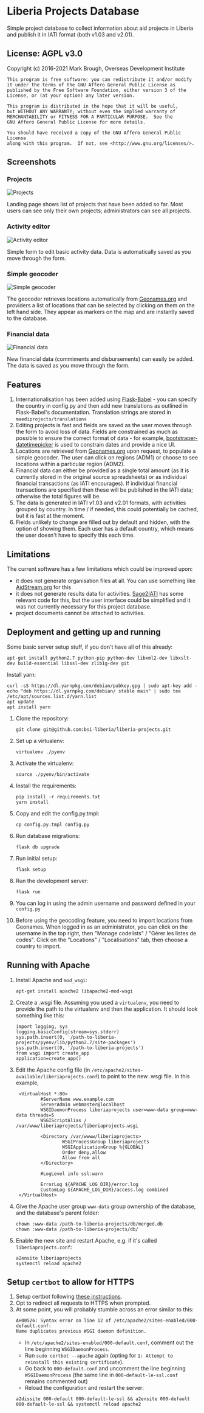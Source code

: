 # Liberia Projects Database

Simple project database to collect information about aid projects in Liberia and publish it in IATI format (both v1.03 and v2.01).

## License: AGPL v3.0

Copyright (c) 2016-2021 Mark Brough, Overseas Development Institute

    This program is free software: you can redistribute it and/or modify
    it under the terms of the GNU Affero General Public License as
    published by the Free Software Foundation, either version 3 of the
    License, or (at your option) any later version.

    This program is distributed in the hope that it will be useful,
    but WITHOUT ANY WARRANTY; without even the implied warranty of
    MERCHANTABILITY or FITNESS FOR A PARTICULAR PURPOSE.  See the
    GNU Affero General Public License for more details.

    You should have received a copy of the GNU Affero General Public License
    along with this program.  If not, see <http://www.gnu.org/licenses/>.

## Screenshots

### Projects
![Projects](/img/projects.png "Projects")

Landing page shows list of projects that have been added so far. Most users can see only their own projects; administrators can see all projects.

### Activity editor
![Activity editor](/img/basic-data.png "Activity editor")

Simple form to edit basic activity data. Data is automatically saved as you move through the form.

### Simple geocoder
![Simple geocoder](/img/geocoder.png "Simple geocoder")

The geocoder retrieves locations automatically from [Geonames.org](http://geonames.org) and providers a list of locations that can be selected by clicking on them on the left hand side. They appear as markers on the map and are instantly saved to the database.

### Financial data
![Financial data](/img/financial-data.png "Financial data")

New financial data (commiments and disbursements) can easily be added. The data is saved as you move through the form.

## Features

1. Internationalisation has been added using [Flask-Babel](https://pythonhosted.org/Flask-Babel/) - you can specify the country in config.py and then add new translations as outlined in Flask-Babel's documentation. Translation strings are stored in `maediprojects/translations`
2. Editing projects is fast and fields are saved as the user moves through the form to avoid loss of data. Fields are constrained as much as possible to ensure the correct format of data - for example, [bootstraper-datetimepicker](https://github.com/smalot/bootstrap-datetimepicker) is used to constrain dates and provide a nice UI.
3. Locations are retrieved from [Geonames.org](http://download.geonames.org/export/dump/) upon request, to populate a simple geocoder. The user can click on regions (ADM1) or choose to see locations within a particular region (ADM2).
4. Financial data can either be provided as a single total amount (as it is currently stored in the original source spreadsheets) or as individual financial transactions (as IATI encourages). If individual financial transactions are specified then these will be published in the IATI data; otherwise the total figures will be.
5. The data is generated in IATI v1.03 and v2.01 formats, with activities grouped by country. In time / if needed, this could potentially be cached, but it is fast at the moment.
6. Fields unlikely to change are filled out by default and hidden, with the option of showing them. Each user has a default country, which means the user doesn't have to specify this each time.

## Limitations

The current software has a few limitations which could be improved upon:

* it does not generate organisation files at all. You can use something like [AidStream.org](http://aidstream.org/) for this
* it does not generate results data for activities.  [Sage2IATI](https://github.com/markbrough/sage-iati) has some relevant code for this, but the user interface could be simplified and it was not currently necessary for this project database.
* project documents cannot be attached to activities.

## Deployment and getting up and running

Some basic server setup stuff, if you don't have all of this already:

```
apt-get install python2.7 python-pip python-dev libxml2-dev libxslt-dev build-essential libssl-dev zlib1g-dev git
```

Install yarn:

```
curl -sS https://dl.yarnpkg.com/debian/pubkey.gpg | sudo apt-key add -
echo "deb https://dl.yarnpkg.com/debian/ stable main" | sudo tee /etc/apt/sources.list.d/yarn.list
apt update
apt install yarn
```

1. Clone the repository:
   ```
   git clone git@github.com:bsi-liberia/liberia-projects.git
   ```

2. Set up a virtualenv:
   ```
   virtualenv ./pyenv
   ```

3. Activate the virtualenv:
   ```
   source ./pyenv/bin/activate
   ```

4. Install the requirements:
   ```
   pip install -r requirements.txt
   yarn install
   ```

5. Copy and edit the config.py.tmpl:
   ```
   cp config.py.tmpl config.py
   ```

6. Run database migrations:
   ```
   flask db upgrade
   ```

7. Run initial setup:
   ```
   flask setup
   ```

8. Run the development server:
   ```
   flask run
   ```

9. You can log in using the admin username and password defined in your `config.py`

10. Before using the geocoding feature, you need to import locations from Geonames. When logged in as an administrator, you can click on the username in the top right, then "Manage codelists" / "Gérer les listes de codes". Click on the "Locations" / "Localisations" tab, then choose a country to import.

## Running with Apache

1. Install Apache and `mod_wsgi`:

   ```
   apt-get install apache2 libapache2-mod-wsgi
   ```

2. Create a _.wsgi_ file. Assuming you used a `virtualenv`, you need to provide the path to the virtualenv and then the application. It should look something like this:
   ```
   import logging, sys
   logging.basicConfig(stream=sys.stderr)
   sys.path.insert(0, '/path-to-liberia-projects/pyenv/lib/python2.7/site-packages')
   sys.path.insert(0, '/path-to-liberia-projects')
   from wsgi import create_app
   application=create_app()
   ```

3. Edit the Apache config file (in `/etc/apache2/sites-available/liberiaprojects.conf`) to point to the new .wsgi file. In this example,
   ```
    <VirtualHost *:80>
            #ServerName www.example.com
            ServerAdmin webmaster@localhost
            WSGIDaemonProcess liberiaprojects user=www-data group=www-data threads=5
            WSGIScriptAlias / /var/www/liberiaprojects/liberiaprojects.wsgi

            <Directory /var/wwww/liberiaprojects>
                    WSGIProcessGroup liberiaprojects
                    WSGIApplicationGroup %{GLOBAL}
                    Order deny,allow
                    Allow from all
            </Directory>

            #LogLevel info ssl:warn

            ErrorLog ${APACHE_LOG_DIR}/error.log
            CustomLog ${APACHE_LOG_DIR}/access.log combined
    </VirtualHost>
   ```

4. Give the Apache user group `www-data` group ownership of the database, and the database's parent folder:
   ```
   chown :www-data /path-to-liberia-projects/db/merged.db
   chown :www-data /path-to-liberia-projects/db/
   ```

5. Enable the new site and restart Apache, e.g. if it's called `liberiaprojects.conf`:
   ```
   a2ensite liberiaprojects
   systemctl reload apache2
   ```

## Setup `certbot` to allow for HTTPS

1. Setup certbot following [these instructions](https://certbot.eff.org/lets-encrypt/ubuntubionic-apache).
2. Opt to redirect all requests to HTTPS when prompted.
3. At some point, you will probably stumble across an error similar to this:
   ```
   AH00526: Syntax error on line 12 of /etc/apache2/sites-enabled/000-default.conf:
   Name duplicates previous WSGI daemon definition.
   ```
   * In `/etc/apache2/sites-enabled/000-default.conf`, comment out the line beginning `WSGIDaemonProcess`.
   * Run `sudo certbot --apache` again (opting for `1: Attempt to reinstall this existing certificate`).
   * Go back to `000-default.conf` and uncomment the line beginning `WSGIDaemonProcess` (the same line in `000-default-le-ssl.conf` remains commented out)
   * Reload the configuration and restart the server:
   ```
   a2dissite 000-default 000-default-le-ssl && a2ensite 000-default 000-default-le-ssl && systemctl reload apache2
   ```
